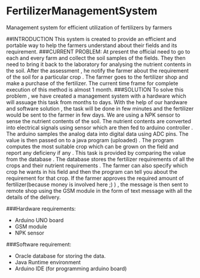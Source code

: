 # FertilizerManagementSystem
Management system for efficient utilization of fertilizers by farmers 

##INTRODUCTION
This system is created to provide an efficient and portable way to help the farmers understand about their fields and its requirement.
###CURRENT PROBLEM:
At present the official need to go to each and every farm and collect the soil samples of the fields. They then need to bring it back to the laboratory for analysing the nutrient contents in the soil. After the assessment , he notify the farmer about the requirement of the soil for a particular crop . The farmer goes to the fertilizer shop and make a purchase of the fertilizer. The current time frame for complete execution of this method is almost 1 month.
###SOLUTION
To solve this problem , we have created a management system with a hardware which will assuage this task from months to days. With the help of our hardware and software solution , the task will be done in few minutes and the fertilizer would be sent to the farmer in few days. We are using a NPK sensor to sense the nutrient contents of the soil. The nutrient contents are converted into electrical signals  using sensor which are then fed to arduino controller . The arduino samples the analog data into digital data using ADC pins. The value is then passed on to a java program (uploaded) . The program computes the most suitable crop which can be grown on the field and report any deficieny if any . This task is provided by comparing the value from the database . The database stores the fertilizer requirements of all the crops and their nutrient requirements . The farmer can also specify which crop he wants in his field and then the program can tell you about the requirement for that crop. If the farmer approves the required amount of fertilizer(because money is involved here ;) ) , the message is then sent to remote shop using the GSM module in the form of text message with all the details of the delivery.

###Hardware requirements:
- Arduino UNO board
- GSM module
- NPK sensor

###Software requirement:
- Oracle database for storing the data.
- Java Runtime environment
- Arduino IDE (for programming arduino board)
